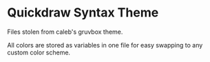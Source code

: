 # Quickdraw Syntax Theme

Files stolen from caleb's gruvbox theme.

All colors are stored as variables in one file for easy swapping to any custom color scheme.
